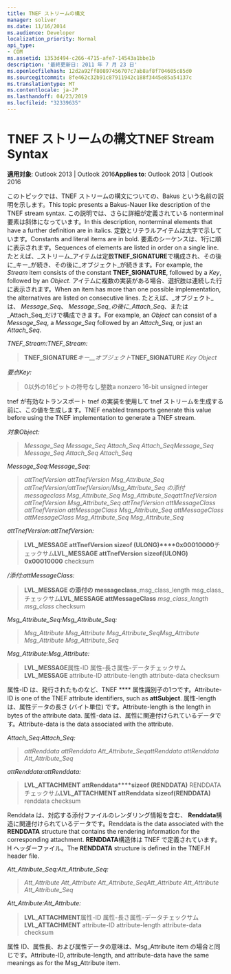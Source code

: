 ```yaml
---
title: TNEF ストリームの構文
manager: soliver
ms.date: 11/16/2014
ms.audience: Developer
localization_priority: Normal
api_type:
- COM
ms.assetid: 1353d494-c266-4715-afe7-14543a1bbe1b
description: '最終更新日: 2011 年 7 月 23 日'
ms.openlocfilehash: 12d2a92ff80897456707c7ab8af8f704605c85d0
ms.sourcegitcommit: 8fe462c32b91c87911942c188f3445e85a54137c
ms.translationtype: MT
ms.contentlocale: ja-JP
ms.lasthandoff: 04/23/2019
ms.locfileid: "32339635"
---
```

# <a name="tnef-stream-syntax"></a><span data-ttu-id="a144e-103">TNEF ストリームの構文</span><span class="sxs-lookup"><span data-stu-id="a144e-103">TNEF Stream Syntax</span></span>

  
  
<span data-ttu-id="a144e-104">**適用対象**: Outlook 2013 | Outlook 2016</span><span class="sxs-lookup"><span data-stu-id="a144e-104">**Applies to**: Outlook 2013 | Outlook 2016</span></span> 
  
<span data-ttu-id="a144e-105">このトピックでは、TNEF ストリームの構文についての、Bakus という名前の説明を示します。</span><span class="sxs-lookup"><span data-stu-id="a144e-105">This topic presents a Bakus-Nauer like description of the TNEF stream syntax.</span></span> <span data-ttu-id="a144e-106">この説明では、さらに詳細が定義されている nonterminal 要素は斜体になっています。</span><span class="sxs-lookup"><span data-stu-id="a144e-106">In this description, nonterminal elements that have a further definition are in italics.</span></span> <span data-ttu-id="a144e-107">定数とリテラルアイテムは太字で示しています。</span><span class="sxs-lookup"><span data-stu-id="a144e-107">Constants and literal items are in bold.</span></span> <span data-ttu-id="a144e-108">要素のシーケンスは、1行に順に表示されます。</span><span class="sxs-lookup"><span data-stu-id="a144e-108">Sequences of elements are listed in order on a single line.</span></span> <span data-ttu-id="a144e-109">たとえば、_ストリーム_アイテムは定数**TNEF_SIGNATURE**で構成され、その後に_キー_が続き、その後に_オブジェクト_が続きます。</span><span class="sxs-lookup"><span data-stu-id="a144e-109">For example, the  _Stream_ item consists of the constant **TNEF_SIGNATURE**, followed by a  _Key_, followed by an  _Object_.</span></span> <span data-ttu-id="a144e-110">アイテムに複数の実装がある場合、選択肢は連続した行に表示されます。</span><span class="sxs-lookup"><span data-stu-id="a144e-110">When an item has more than one possible implementation, the alternatives are listed on consecutive lines.</span></span> <span data-ttu-id="a144e-111">たとえば、_オブジェクト_は、 _Message_Seq_、 _Message_Seq_の後に_Attach_Seq_、または_Attach_Seq_だけで構成できます。</span><span class="sxs-lookup"><span data-stu-id="a144e-111">For example, an  _Object_ can consist of a  _Message_Seq_, a  _Message_Seq_ followed by an  _Attach_Seq_, or just an  _Attach_Seq_.</span></span>
  
 <span data-ttu-id="a144e-112">_TNEF_Stream:_</span><span class="sxs-lookup"><span data-stu-id="a144e-112">_TNEF_Stream:_</span></span>
  
> <span data-ttu-id="a144e-113">**TNEF_SIGNATURE**_キー__オブジェクト_</span><span class="sxs-lookup"><span data-stu-id="a144e-113">**TNEF_SIGNATURE** _Key_ _Object_</span></span>
    
 <span data-ttu-id="a144e-114">_要点_</span><span class="sxs-lookup"><span data-stu-id="a144e-114">_Key:_</span></span>
  
> <span data-ttu-id="a144e-115">0以外の16ビットの符号なし整数</span><span class="sxs-lookup"><span data-stu-id="a144e-115">a nonzero 16-bit unsigned integer</span></span>
    
<span data-ttu-id="a144e-116">tnef が有効なトランスポート tnef の実装を使用して tnef ストリームを生成する前に、この値を生成します。</span><span class="sxs-lookup"><span data-stu-id="a144e-116">TNEF enabled transports generate this value before using the TNEF implementation to generate a TNEF stream.</span></span>
  
 <span data-ttu-id="a144e-117">_対象_</span><span class="sxs-lookup"><span data-stu-id="a144e-117">_Object:_</span></span>
  
>  <span data-ttu-id="a144e-118">_Message_Seq Message_Seq Attach_Seq Attach_Seq_</span><span class="sxs-lookup"><span data-stu-id="a144e-118">_Message_Seq Message_Seq Attach_Seq Attach_Seq_</span></span>
    
 <span data-ttu-id="a144e-119">_Message_Seq:_</span><span class="sxs-lookup"><span data-stu-id="a144e-119">_Message_Seq:_</span></span>
  
>  <span data-ttu-id="a144e-120">_attTnefVersion attTnefVersion Msg_Attribute_Seq attTnefVersion/attTnefVersion/Msg_Attribute_Seq の添付 messageclass Msg_Attribute_Seq Msg_Attribute_Seq_</span><span class="sxs-lookup"><span data-stu-id="a144e-120">_attTnefVersion attTnefVersion Msg_Attribute_Seq attTnefVersion attMessageClass attTnefVersion attMessageClass Msg_Attribute_Seq attMessageClass attMessageClass Msg_Attribute_Seq Msg_Attribute_Seq_</span></span>
    
 <span data-ttu-id="a144e-121">_attTnefVersion:_</span><span class="sxs-lookup"><span data-stu-id="a144e-121">_attTnefVersion:_</span></span>
  
> <span data-ttu-id="a144e-122">**LVL_MESSAGE attTnefVersion sizeof (ULONG)\*\*\*\*0x00010000**チェックサム</span><span class="sxs-lookup"><span data-stu-id="a144e-122">**LVL_MESSAGE attTnefVersion sizeof(ULONG)** **0x00010000** checksum</span></span> 
    
 <span data-ttu-id="a144e-123">_/添付:_</span><span class="sxs-lookup"><span data-stu-id="a144e-123">_attMessageClass:_</span></span>
  
> <span data-ttu-id="a144e-124">**LVL_MESSAGE の添付の messageclass**_msg_class_length msg_class_チェックサム</span><span class="sxs-lookup"><span data-stu-id="a144e-124">**LVL_MESSAGE attMessageClass** _msg_class_length msg_class_ checksum</span></span> 
    
 <span data-ttu-id="a144e-125">_Msg_Attribute_Seq:_</span><span class="sxs-lookup"><span data-stu-id="a144e-125">_Msg_Attribute_Seq:_</span></span>
  
>  <span data-ttu-id="a144e-126">_Msg_Attribute Msg_Attribute Msg_Attribute_Seq_</span><span class="sxs-lookup"><span data-stu-id="a144e-126">_Msg_Attribute Msg_Attribute Msg_Attribute_Seq_</span></span>
    
 <span data-ttu-id="a144e-127">_Msg_Attribute:_</span><span class="sxs-lookup"><span data-stu-id="a144e-127">_Msg_Attribute:_</span></span>
  
> <span data-ttu-id="a144e-128">**LVL_MESSAGE**属性-ID 属性-長さ属性-データチェックサム</span><span class="sxs-lookup"><span data-stu-id="a144e-128">**LVL_MESSAGE** attribute-ID attribute-length attribute-data checksum</span></span> 
    
<span data-ttu-id="a144e-129">属性-ID は、発行されたものなど、TNEF \*\*\*\* 属性識別子の1つです。</span><span class="sxs-lookup"><span data-stu-id="a144e-129">Attribute-ID is one of the TNEF attribute identifiers, such as **attSubject**.</span></span> <span data-ttu-id="a144e-130">属性-length は、属性データの長さ (バイト単位) です。</span><span class="sxs-lookup"><span data-stu-id="a144e-130">Attribute-length is the length in bytes of the attribute data.</span></span> <span data-ttu-id="a144e-131">属性-data は、属性に関連付けられているデータです。</span><span class="sxs-lookup"><span data-stu-id="a144e-131">Attribute-data is the data associated with the attribute.</span></span>
  
 <span data-ttu-id="a144e-132">_Attach_Seq:_</span><span class="sxs-lookup"><span data-stu-id="a144e-132">_Attach_Seq:_</span></span>
  
>  <span data-ttu-id="a144e-133">_attRenddata attRenddata Att_Attribute_Seq_</span><span class="sxs-lookup"><span data-stu-id="a144e-133">_attRenddata attRenddata Att_Attribute_Seq_</span></span>
    
 <span data-ttu-id="a144e-134">_attRenddata:_</span><span class="sxs-lookup"><span data-stu-id="a144e-134">_attRenddata:_</span></span>
  
> <span data-ttu-id="a144e-135">**LVL_ATTACHMENT attRenddata\*\*\*\*sizeof (RENDDATA)** RENDDATA チェックサム</span><span class="sxs-lookup"><span data-stu-id="a144e-135">**LVL_ATTACHMENT attRenddata** **sizeof(RENDDATA)** renddata checksum</span></span> 
    
<span data-ttu-id="a144e-136">Renddata は、対応する添付ファイルのレンダリング情報を含む、 **Renddata**構造に関連付けられているデータです。</span><span class="sxs-lookup"><span data-stu-id="a144e-136">Renddata is the data associated with the **RENDDATA** structure that contains the rendering information for the corresponding attachment.</span></span> <span data-ttu-id="a144e-137">**RENDDATA**構造体は TNEF で定義されています。H ヘッダーファイル。</span><span class="sxs-lookup"><span data-stu-id="a144e-137">The **RENDDATA** structure is defined in the TNEF.H header file.</span></span> 
  
 <span data-ttu-id="a144e-138">_Att_Attribute_Seq:_</span><span class="sxs-lookup"><span data-stu-id="a144e-138">_Att_Attribute_Seq:_</span></span>
  
>  <span data-ttu-id="a144e-139">_Att_Attribute Att_Attribute Att_Attribute_Seq_</span><span class="sxs-lookup"><span data-stu-id="a144e-139">_Att_Attribute Att_Attribute Att_Attribute_Seq_</span></span>
    
 <span data-ttu-id="a144e-140">_Att_Attribute:_</span><span class="sxs-lookup"><span data-stu-id="a144e-140">_Att_Attribute:_</span></span>
  
> <span data-ttu-id="a144e-141">**LVL_ATTACHMENT**属性-ID 属性-長さ属性-データチェックサム</span><span class="sxs-lookup"><span data-stu-id="a144e-141">**LVL_ATTACHMENT** attribute-ID attribute-length attribute-data checksum</span></span> 
    
<span data-ttu-id="a144e-142">属性 ID、属性長、および属性データの意味は、Msg_Attribute item の場合と同じです。</span><span class="sxs-lookup"><span data-stu-id="a144e-142">Attribute-ID, attribute-length, and attribute-data have the same meanings as for the Msg_Attribute item.</span></span>
  

